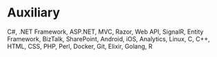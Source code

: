 # Auxiliary
C#, .NET Framework, ASP.NET, MVC, Razor, Web API, SignalR, Entity Framework, BizTalk, SharePoint, Android, iOS, Analytics, Linux, C, C++, HTML, CSS, PHP, Perl, Docker, Git, Elixir, Golang, R
